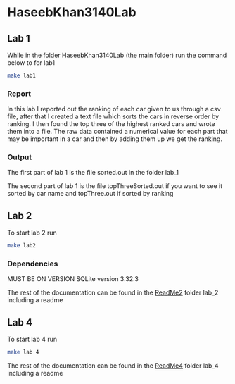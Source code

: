 # HaseebKhan3140Lab

## Lab 1

While in the folder HaseebKhan3140Lab (the main folder) run the command below to for lab1
```bash
make lab1
```
### Report
In this lab I reported out the ranking of each car given to us through a csv file, after that I created a text file which sorts the cars in reverse order by ranking. I then found the top three of the highest ranked cars and wrote them into a file. The raw data contained a numerical value for each part that may be important in a car and then by adding them up we get the ranking.




### Output

The first part of lab 1 is the file sorted.out in the folder lab_1

The second part of lab 1 is the file topThreeSorted.out if you want to see it sorted by car name and topThree.out if sorted by ranking


## Lab 2

To start lab 2 run
```bash
make lab2
```
### Dependencies

MUST BE ON VERSION SQLite version 3.32.3 

The rest of the documentation can be found in the [ReadMe2](https://github.com/Haseebk0678/HaseebKhan3140Lab/tree/main/lab_2) folder lab_2 including a readme


## Lab 4

To start lab 4 run

``` bash
make lab 4
```
The rest of the documentation can be found in the [ReadMe4](https://github.com/Haseebk0678/HaseebKhan3140Lab/tree/main/lab_4) folder lab_4 including a readme

